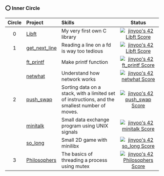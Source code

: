 ### ⭕️ Inner Circle
| Circle | Project | Skills | Status |
|:---:|:---|:---|:---:|
| 0 | [Libft](https://github.com/Rob-Yoo/42Seoul---Inner-Circle/tree/master/Libft) | My very first own C library | [![jinyoo's 42 Libft Score](https://badge42.vercel.app/api/v2/cl1qex5u8004509mthnwqlmwp/project/2166465)](https://github.com/JaeSeoKim/badge42) |
| 1 | [get_next_line](https://github.com/Rob-Yoo/42Seoul---Inner-Circle/tree/master/get_next_line) | Reading a line on a fd is way too tedious | [![jinyoo's 42 Libft Score](https://badge42.vercel.app/api/v2/cl1qex5u8004509mthnwqlmwp/project/2166465)](https://github.com/JaeSeoKim/badge42) |
|   | [ft_printf](https://github.com/Rob-Yoo/42Seoul---Inner-Circle/tree/master/ft_printf) | Make printf function | [![jinyoo's 42 ft_printf Score](https://badge42.vercel.app/api/v2/cl1qex5u8004509mthnwqlmwp/project/2190391)](https://github.com/JaeSeoKim/badge42) |
|   | [netwhat](https://rob-coding.tistory.com/7?category=482467) | Understand how network works | [![jinyoo's 42 netwhat Score](https://badge42.vercel.app/api/v2/cl1qex5u8004509mthnwqlmwp/project/2178225)](https://github.com/JaeSeoKim/badge42) |
| 2 | [push_swap](https://github.com/Rob-Yoo/42Seoul---Inner-Circle/tree/master/push_swap) | Sorting data on a stack, with a limited set of instructions, and the smallest number of moves. | [![jinyoo's 42 push_swap Score](https://badge42.vercel.app/api/v2/cl1qex5u8004509mthnwqlmwp/project/2263186)](https://github.com/JaeSeoKim/badge42) |
|   | [minitalk](https://github.com/Rob-Yoo/42Seoul---Inner-Circle/tree/master/minitalk) | Small data exchange program using UNIX signals | [![jinyoo's 42 minitalk Score](https://badge42.vercel.app/api/v2/cl1qex5u8004509mthnwqlmwp/project/2447414)](https://github.com/JaeSeoKim/badge42) |
|   | [so_long](https://github.com/Rob-Yoo/42Seoul---Inner-Circle/tree/master/so_long) | Small 2D game with minilibx | [![jinyoo's 42 so_long Score](https://badge42.vercel.app/api/v2/cl1qex5u8004509mthnwqlmwp/project/2427609)](https://github.com/JaeSeoKim/badge42) |
| 3 | [Philosophers](https://github.com/Rob-Yoo/42Seoul---Inner-Circle/tree/master/philosopher) | The basics of threading a process using mutex | [![jinyoo's 42 Philosophers Score](https://badge42.vercel.app/api/v2/cl1qex5u8004509mthnwqlmwp/project/2535961)](https://github.com/JaeSeoKim/badge42) |
